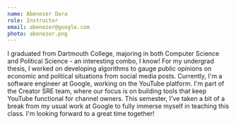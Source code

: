 ```yaml
---
name: Abenezer Dara
role: Instructor
email: abenezer@google.com
photo: abenezer.png
---
```


I graduated from Dartmouth College, majoring in both Computer Science and Political Science - an interesting combo, I know! For my undergrad thesis, I worked on developing algorithms to gauge public opinions on economic and political situations from social media posts. Currently, I'm a software engineer at Google, working on the YouTube platform. I'm part of the Creator SRE team, where our focus is on building tools that keep YouTube functional for channel owners. This semester, I've taken a bit of a break from my usual work at Google to fully immerse myself in teaching this class. I'm looking forward to a great time together!